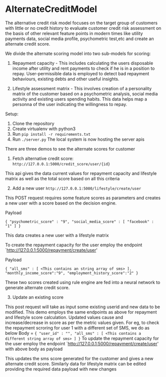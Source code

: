# AlternateCreditModel
The alternative credit risk model focuses on the target group of customers with little or no credit history to evaluate customer credit risk assessment on the basis of other relevant feature points in modern times like utility payments data, social media profile, psychometric test,etc and create an alternate credit score.

We divide the alternate scoring model into two sub-models for scoring:
1. Repayment capacity - This includes calculating the users disposable income after utility and rent payments to check if he is in a position to repay. User-permissible data is employed to detect bad repayment behaviours, existing debts and other useful insights.

2. Lifestyle assessment matrix - This involves creation of a personality matrix of the customer based on a psychometric analysis, social media activity and existing users spending habits. This data helps map a personna of the user indicating the willingness to repay.

Setup:
1. Clone the repository
2. Create virtualenv with python3
3. Run `pip install -r requirements.txt`
4. Run `./server.py`
The local system is now hosting the server apis

There are three demos to see the alternate scores for customer

1. Fetch alternative credit score: `http://127.0.0.1:5000/credit_score/user/{id}`

This api gives the data current values for repayment capacity and lifestyle matrix as well as the total score based on all this criteria

2. Add a new user `http://127.0.0.1:5000/lifestyle/create/user`

This POST request requires some feature scores as parameters and creates a new user with a score based on the decision engine. 

Payload

`{
"psychometric_score" : "9",
"social_media_score" : [
"facebook" : "1"
]
}`

This data creates a new user with a lifestyle matrix

To create the repayment capacity for the user employ the endpoint `http://127.0.0.1:5000/repayment/create/user'

Payload 

`{
"all_sms" : [
<This contains an string array of sms>
  ],
  "monthly_income_score":"9",
  "employment_history_score":"2"
  }`
  
 These two scores created using rule engine are fed into a neural network to generate alternate credit score.
 
 3. Update an existing score
 
This post request will take as input some existing userid and new data to be modified. This demo employs the same endpoints as above for repayment and lifestyle score calculation. Updated values cause and increase/decrease in score as per the metric values given.
 For eg, to check the repayment scroring for user 1 with a different set of SMS, we do as below
 Body = `{
 "user_id" : "",
 "all_sms" : [
<This contains a different string array of sms>
  ]
 }`
  To update the repayment capacity for the user employ the endpoint `http://127.0.0.1:5000/repayment/create/user' with above body as payload
  
This updates the sms score generated for the customer and gives a new alternate credit score.
Similarly data for lifestyle matrix can be edited providing the required data payload with new changes
